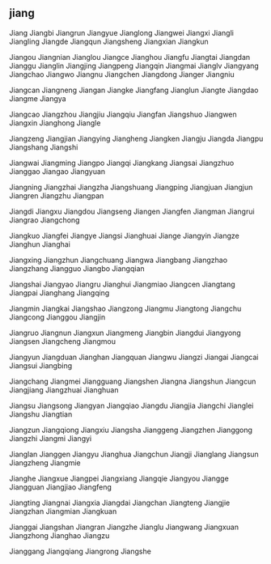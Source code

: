 jiang
---

Jiang Jiangbi Jiangrun Jiangyue Jianglong Jiangwei Jiangxi Jiangli Jiangling Jiangde Jiangqun Jiangsheng Jiangxian Jiangkun

Jiangou Jiangnian Jianglou Jiangce Jianghou Jiangfu Jiangtai Jiangdan Jianggu Jianglin Jiangjing Jiangpeng Jiangqin Jiangmai Jianglv Jiangyang Jiangchao Jiangwo Jiangnu Jiangchen Jiangdong Jianger Jiangniu

Jiangcan Jiangneng Jiangan Jiangke Jiangfang Jianglun Jiangte Jiangdao Jiangme Jiangya

Jiangcao Jiangzhou Jiangjiu Jiangqiu Jiangfan Jiangshuo Jiangwen Jiangxin Jianghong Jiangle

Jiangzeng Jiangjian Jiangying Jiangheng Jiangken Jiangju Jiangda Jiangpu Jiangshang Jiangshi

Jiangwai Jiangming Jiangpo Jiangqi Jiangkang Jiangsai Jiangzhuo Jianggao Jiangao Jiangyuan

Jiangning Jiangzhai Jiangzha Jiangshuang Jiangping Jiangjuan Jiangjun Jiangren Jiangzhu Jiangpan

Jiangdi Jiangxu Jiangdou Jiangseng Jiangen Jiangfen Jiangman Jiangrui Jiangrao Jiangchong

Jiangkuo Jiangfei Jiangye Jiangsi Jianghuai Jiange Jiangyin Jiangze Jianghun Jianghai

Jiangxing Jiangzhun Jiangchuang Jiangwa Jiangbang Jiangzhao Jiangzhang Jiangguo Jiangbo   Jiangqian

Jiangshai Jiangyao Jiangru Jianghui Jiangmiao Jiangcen Jiangtang Jiangpai Jianghang Jiangqing

Jiangmin Jiangkai Jiangshao Jiangzong Jiangmu Jiangtong Jiangchu Jiangcong Jianggou Jiangjin

Jiangruo Jiangnun Jiangxun Jiangmeng Jiangbin Jiangdui Jiangyong Jiangsen Jiangcheng Jiangmou

Jiangyun Jiangduan Jianghan Jiangquan Jiangwu Jiangzi Jiangai Jiangcai Jiangsui Jiangbing

Jiangchang Jiangmei Jiangguang Jiangshen Jiangna Jiangshun Jiangcun Jiangjiang Jiangzhuai Jianghuan

Jiangsu Jiangsong Jiangyan Jiangqiao Jiangdu Jiangjia Jiangchi Jianglei Jiangshu Jiangtian

Jiangzun Jiangqiong Jiangxiu Jiangsha Jianggeng Jiangzhen Jianggong Jiangzhi Jiangmi Jiangyi

Jianglan Jianggen Jiangyu Jianghua Jiangchun Jiangji Jianglang Jiangsun Jiangzheng Jiangmie

Jianghe Jiangxue Jiangpei Jiangxiang Jiangqie Jiangyou Jiangge Jiangguan Jiangjiao Jiangfeng

Jiangting Jiangnai Jiangxia Jiangdai Jiangchan Jiangteng Jiangjie Jiangzhan Jiangmian Jiangkuan

Jianggai Jiangshan Jiangran Jiangzhe Jianglu Jiangwang Jiangxuan Jiangzhong Jianghao Jiangzu

Jianggang Jiangqiang Jiangrong Jiangshe 
